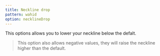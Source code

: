 ```yaml
---
title: Neckline drop
pattern: wahid
option: necklineDrop
---
```


This options allows you to lower your neckline below the defalt.

> This option also allows negative values, they will raise the neckline higher than the default.

